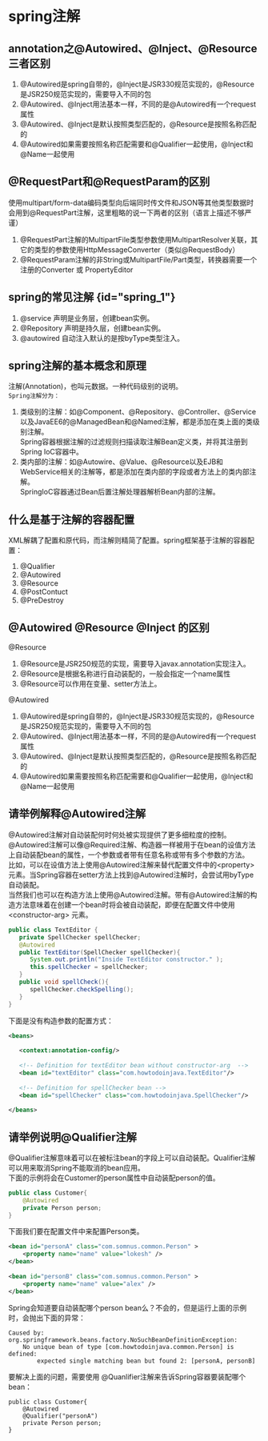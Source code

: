 # spring注解  


## annotation之@Autowired、@Inject、@Resource三者区别
1. @Autowired是spring自带的，@Inject是JSR330规范实现的，@Resource是JSR250规范实现的，需要导入不同的包
2. @Autowired、@Inject用法基本一样，不同的是@Autowired有一个request属性
3. @Autowired、@Inject是默认按照类型匹配的，@Resource是按照名称匹配的
4. @Autowired如果需要按照名称匹配需要和@Qualifier一起使用，@Inject和@Name一起使用

## @RequestPart和@RequestParam的区别
使用multipart/form-data编码类型向后端同时传文件和JSON等其他类型数据时会用到@RequestPart注解，这里粗略的说一下两者的区别（语言上描述不够严谨）
1. @RequestPart注解的MultipartFile类型参数使用MultipartResolver关联，其它的类型的参数使用HttpMessageConverter（类似@RequestBody）
2. @RequestParam注解的非String或MultipartFile/Part类型，转换器需要一个注册的Converter 或 PropertyEditor



## spring的常见注解 {id="spring_1"}
1. @service 声明是业务层，创建bean实例。   
2. @Repository 声明是持久层，创建bean实例。     
3. @autowired 自动注入默认的是按byType类型注入。

## spring注解的基本概念和原理
注解(Annotation)，也叫元数据。一种代码级别的说明。    
``Spring注解分为：``
1. 类级别的注解：如@Component、@Repository、@Controller、@Service以及JavaEE6的@ManagedBean和@Named注解，都是添加在类上面的类级别注解。    
   Spring容器根据注解的过滤规则扫描读取注解Bean定义类，并将其注册到Spring IoC容器中。
2. 类内部的注解：如@Autowire、@Value、@Resource以及EJB和WebService相关的注解等，都是添加在类内部的字段或者方法上的类内部注解。    
   SpringIoC容器通过Bean后置注解处理器解析Bean内部的注解。


## 什么是基于注解的容器配置
XML解耦了配置和原代码，而注解则精简了配置。spring框架基于注解的容器配置：   
1. @Qualifier  
2. @Autowired  
3. @Resource   
4. @PostContuct    
5. @PreDestroy

## @Autowired @Resource @Inject 的区别
@Resource
1. @Resource是JSR250规范的实现，需要导入javax.annotation实现注入。
2. @Resource是根据名称进行自动装配的，一般会指定一个name属性
3. @Resource可以作用在变量、setter方法上。

@Autowired
1. @Autowired是spring自带的，@Inject是JSR330规范实现的，@Resource是JSR250规范实现的，需要导入不同的包
2. @Autowired、@Inject用法基本一样，不同的是@Autowired有一个request属性
3. @Autowired、@Inject是默认按照类型匹配的，@Resource是按照名称匹配的
4. @Autowired如果需要按照名称匹配需要和@Qualifier一起使用，@Inject和@Name一起使用

## 请举例解释@Autowired注解

@Autowired注解对自动装配何时何处被实现提供了更多细粒度的控制。@Autowired注解可以像@Required注解、构造器一样被用于在bean的设值方法上自动装配bean的属性，一个参数或者带有任意名称或带有多个参数的方法。        
比如，可以在设值方法上使用@Autowired注解来替代配置文件中的\<property>元素。当Spring容器在setter方法上找到@Autowired注解时，会尝试用byType 自动装配。     
当然我们也可以在构造方法上使用@Autowired注解。带有@Autowired注解的构造方法意味着在创建一个bean时将会被自动装配，即便在配置文件中使用\<constructor-arg> 元素。

```java
public class TextEditor {    
   private SpellChecker spellChecker;    
   @Autowired    
   public TextEditor(SpellChecker spellChecker){    
      System.out.println("Inside TextEditor constructor." );    
      this.spellChecker = spellChecker;    
   }    
   public void spellCheck(){    
      spellChecker.checkSpelling();    
   }    
}
```

下面是没有构造参数的配置方式：

```xml
<beans>    
     
   <context:annotation-config/>    
     
   <!-- Definition for textEditor bean without constructor-arg  -->    
   <bean id="textEditor" class="com.howtodoinjava.TextEditor"/>    
     
   <!-- Definition for spellChecker bean -->    
   <bean id="spellChecker" class="com.howtodoinjava.SpellChecker"/>    
     
</beans>
```



## 请举例说明@Qualifier注解

@Qualifier注解意味着可以在被标注bean的字段上可以自动装配。Qualifier注解可以用来取消Spring不能取消的bean应用。  
下面的示例将会在Customer的person属性中自动装配person的值。

```java
public class Customer{    
    @Autowired    
    private Person person;    
}
```

下面我们要在配置文件中来配置Person类。

```xml
<bean id="personA" class="com.somnus.common.Person" >    
    <property name="name" value="lokesh" />    
</bean>    
     
<bean id="personB" class="com.somnus.common.Person" >    
    <property name="name" value="alex" />    
</bean>
```

Spring会知道要自动装配哪个person bean么？不会的，但是运行上面的示例时，会抛出下面的异常：

```
Caused by: org.springframework.beans.factory.NoSuchBeanDefinitionException:    
    No unique bean of type [com.howtodoinjava.common.Person] is defined:    
        expected single matching bean but found 2: [personA, personB]
```

要解决上面的问题，需要使用  @Quanlifier注解来告诉Spring容器要装配哪个bean：

```
public class Customer{    
    @Autowired    
    @Qualifier("personA")    
    private Person person;    
}
```

